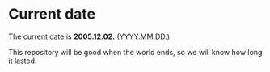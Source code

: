 # Current date

The current date is **2005.12.02.** (YYYY.MM.DD.)

This repository will be good when the world ends, so we will know how long it lasted.